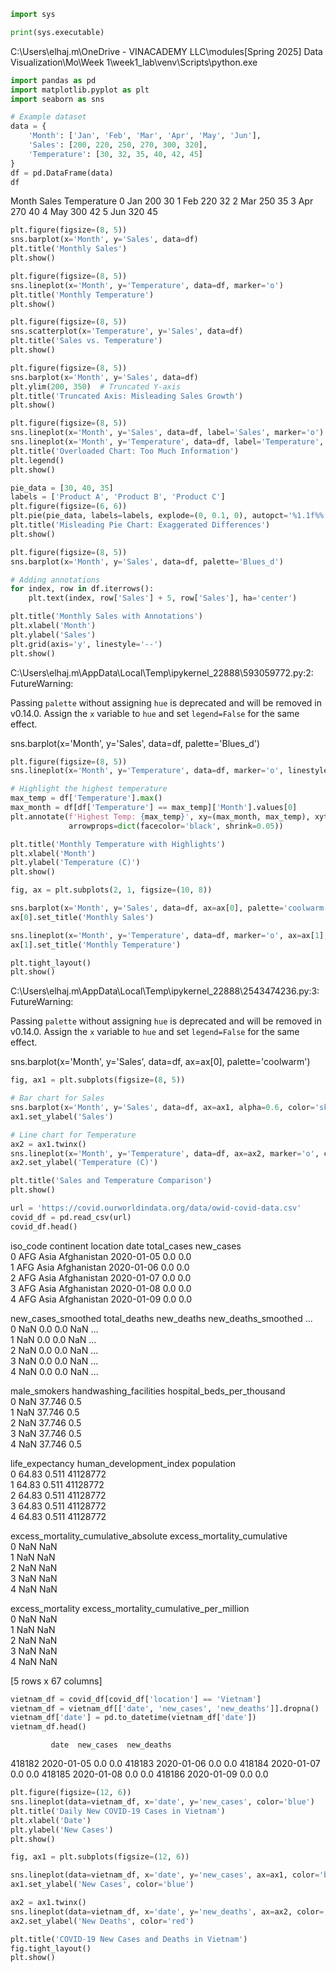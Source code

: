 ```python
import sys
```

```python
print(sys.executable)
```

C:\Users\elhaj.m\OneDrive - VINACADEMY LLC\modules\[Spring 2025] Data Visualization\Mo\Week 1\week1_lab\venv\Scripts\python.exe

```python
import pandas as pd
import matplotlib.pyplot as plt
import seaborn as sns
```

```python
# Example dataset
data = {
    'Month': ['Jan', 'Feb', 'Mar', 'Apr', 'May', 'Jun'],
    'Sales': [200, 220, 250, 270, 300, 320],
    'Temperature': [30, 32, 35, 40, 42, 45]
}
df = pd.DataFrame(data)
df
```

  Month  Sales  Temperature
0   Jan    200           30
1   Feb    220           32
2   Mar    250           35
3   Apr    270           40
4   May    300           42
5   Jun    320           45
```python
plt.figure(figsize=(8, 5))
sns.barplot(x='Month', y='Sales', data=df)
plt.title('Monthly Sales')
plt.show()
```

```python
plt.figure(figsize=(8, 5))
sns.lineplot(x='Month', y='Temperature', data=df, marker='o')
plt.title('Monthly Temperature')
plt.show()
```

```python
plt.figure(figsize=(8, 5))
sns.scatterplot(x='Temperature', y='Sales', data=df)
plt.title('Sales vs. Temperature')
plt.show()
```

```python
plt.figure(figsize=(8, 5))
sns.barplot(x='Month', y='Sales', data=df)
plt.ylim(200, 350)  # Truncated Y-axis
plt.title('Truncated Axis: Misleading Sales Growth')
plt.show()
```

```python
plt.figure(figsize=(8, 5))
sns.lineplot(x='Month', y='Sales', data=df, label='Sales', marker='o')
sns.lineplot(x='Month', y='Temperature', data=df, label='Temperature', marker='s')
plt.title('Overloaded Chart: Too Much Information')
plt.legend()
plt.show()
```

```python
pie_data = [30, 40, 35]
labels = ['Product A', 'Product B', 'Product C']
plt.figure(figsize=(6, 6))
plt.pie(pie_data, labels=labels, explode=(0, 0.1, 0), autopct='%1.1f%%', startangle=90)
plt.title('Misleading Pie Chart: Exaggerated Differences')
plt.show()
```

```python
plt.figure(figsize=(8, 5))
sns.barplot(x='Month', y='Sales', data=df, palette='Blues_d')

# Adding annotations
for index, row in df.iterrows():
    plt.text(index, row['Sales'] + 5, row['Sales'], ha='center')

plt.title('Monthly Sales with Annotations')
plt.xlabel('Month')
plt.ylabel('Sales')
plt.grid(axis='y', linestyle='--')
plt.show()
```

C:\Users\elhaj.m\AppData\Local\Temp\ipykernel_22888\593059772.py:2: FutureWarning: 

Passing `palette` without assigning `hue` is deprecated and will be removed in v0.14.0. Assign the `x` variable to `hue` and set `legend=False` for the same effect.

  sns.barplot(x='Month', y='Sales', data=df, palette='Blues_d')

```python
plt.figure(figsize=(8, 5))
sns.lineplot(x='Month', y='Temperature', data=df, marker='o', linestyle='--', color='red')

# Highlight the highest temperature
max_temp = df['Temperature'].max()
max_month = df[df['Temperature'] == max_temp]['Month'].values[0]
plt.annotate(f'Highest Temp: {max_temp}', xy=(max_month, max_temp), xytext=(max_month, max_temp + 2),
             arrowprops=dict(facecolor='black', shrink=0.05))

plt.title('Monthly Temperature with Highlights')
plt.xlabel('Month')
plt.ylabel('Temperature (C)')
plt.show()
```

```python
fig, ax = plt.subplots(2, 1, figsize=(10, 8))

sns.barplot(x='Month', y='Sales', data=df, ax=ax[0], palette='coolwarm')
ax[0].set_title('Monthly Sales')

sns.lineplot(x='Month', y='Temperature', data=df, marker='o', ax=ax[1], color='green')
ax[1].set_title('Monthly Temperature')

plt.tight_layout()
plt.show()
```

C:\Users\elhaj.m\AppData\Local\Temp\ipykernel_22888\2543474236.py:3: FutureWarning: 

Passing `palette` without assigning `hue` is deprecated and will be removed in v0.14.0. Assign the `x` variable to `hue` and set `legend=False` for the same effect.

  sns.barplot(x='Month', y='Sales', data=df, ax=ax[0], palette='coolwarm')

```python
fig, ax1 = plt.subplots(figsize=(8, 5))

# Bar chart for Sales
sns.barplot(x='Month', y='Sales', data=df, ax=ax1, alpha=0.6, color='skyblue')
ax1.set_ylabel('Sales')

# Line chart for Temperature
ax2 = ax1.twinx()
sns.lineplot(x='Month', y='Temperature', data=df, ax=ax2, marker='o', color='red')
ax2.set_ylabel('Temperature (C)')

plt.title('Sales and Temperature Comparison')
plt.show()

```

```python
url = 'https://covid.ourworldindata.org/data/owid-covid-data.csv'
covid_df = pd.read_csv(url)
covid_df.head()
```

  iso_code continent     location        date  total_cases  new_cases  \
0      AFG      Asia  Afghanistan  2020-01-05          0.0        0.0   
1      AFG      Asia  Afghanistan  2020-01-06          0.0        0.0   
2      AFG      Asia  Afghanistan  2020-01-07          0.0        0.0   
3      AFG      Asia  Afghanistan  2020-01-08          0.0        0.0   
4      AFG      Asia  Afghanistan  2020-01-09          0.0        0.0   

   new_cases_smoothed  total_deaths  new_deaths  new_deaths_smoothed  ...  \
0                 NaN           0.0         0.0                  NaN  ...   
1                 NaN           0.0         0.0                  NaN  ...   
2                 NaN           0.0         0.0                  NaN  ...   
3                 NaN           0.0         0.0                  NaN  ...   
4                 NaN           0.0         0.0                  NaN  ...   

   male_smokers  handwashing_facilities  hospital_beds_per_thousand  \
0           NaN                  37.746                         0.5   
1           NaN                  37.746                         0.5   
2           NaN                  37.746                         0.5   
3           NaN                  37.746                         0.5   
4           NaN                  37.746                         0.5   

   life_expectancy  human_development_index  population  \
0            64.83                    0.511    41128772   
1            64.83                    0.511    41128772   
2            64.83                    0.511    41128772   
3            64.83                    0.511    41128772   
4            64.83                    0.511    41128772   

   excess_mortality_cumulative_absolute  excess_mortality_cumulative  \
0                                   NaN                          NaN   
1                                   NaN                          NaN   
2                                   NaN                          NaN   
3                                   NaN                          NaN   
4                                   NaN                          NaN   

   excess_mortality  excess_mortality_cumulative_per_million  
0               NaN                                      NaN  
1               NaN                                      NaN  
2               NaN                                      NaN  
3               NaN                                      NaN  
4               NaN                                      NaN  

[5 rows x 67 columns]
```python
vietnam_df = covid_df[covid_df['location'] == 'Vietnam']
vietnam_df = vietnam_df[['date', 'new_cases', 'new_deaths']].dropna()
vietnam_df['date'] = pd.to_datetime(vietnam_df['date'])
vietnam_df.head()

```

             date  new_cases  new_deaths
418182 2020-01-05        0.0         0.0
418183 2020-01-06        0.0         0.0
418184 2020-01-07        0.0         0.0
418185 2020-01-08        0.0         0.0
418186 2020-01-09        0.0         0.0
```python
plt.figure(figsize=(12, 6))
sns.lineplot(data=vietnam_df, x='date', y='new_cases', color='blue')
plt.title('Daily New COVID-19 Cases in Vietnam')
plt.xlabel('Date')
plt.ylabel('New Cases')
plt.show()

```

```python
fig, ax1 = plt.subplots(figsize=(12, 6))

sns.lineplot(data=vietnam_df, x='date', y='new_cases', ax=ax1, color='blue', label='New Cases')
ax1.set_ylabel('New Cases', color='blue')

ax2 = ax1.twinx()
sns.lineplot(data=vietnam_df, x='date', y='new_deaths', ax=ax2, color='red', label='New Deaths')
ax2.set_ylabel('New Deaths', color='red')

plt.title('COVID-19 New Cases and Deaths in Vietnam')
fig.tight_layout()
plt.show()

```

